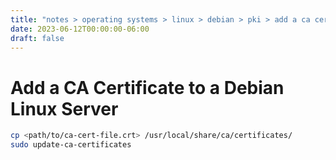 ```yaml
---
title: "notes > operating systems > linux > debian > pki > add a ca certificate"
date: 2023-06-12T00:00:00-06:00
draft: false
---
```


# Add a CA Certificate to a Debian Linux Server
```bash
cp <path/to/ca-cert-file.crt> /usr/local/share/ca/certificates/
sudo update-ca-certificates
```
